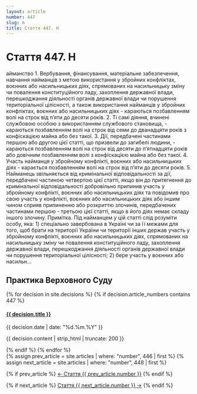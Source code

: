 ```yaml
---
layout: article
number: 447
slug: n
title: Стаття 447. Н
---
```


# Стаття 447. Н

айманство 1. Вербування, фінансування, матеріальне забезпечення, навчання найманців з метою використання у збройних конфліктах, воєнних або насильницьких діях, спрямованих на насильницьку зміну чи повалення конституційного ладу, захоплення державної влади, перешкоджання діяльності органів державної влади чи порушення територіальної цілісності, а також використання найманців у збройних конфліктах, воєнних або насильницьких діях - караються позбавленням волі на строк від п’яти до десяти років. 2. Ті самі діяння, вчинені службовою особою з використанням службового становища, - караються позбавленням волі на строк від семи до дванадцяти років з конфіскацією майна або без такої. 3. Дії, передбачені частинами першою або другою цієї статті, що призвели до загибелі людини, - караються позбавленням волі на строк від десяти до п’ятнадцяти років або довічним позбавленням волі з конфіскацією майна або без такої. 4. Участь найманця у збройному конфлікті, воєнних або насильницьких діях - карається позбавленням волі на строк від п’яти до десяти років. 5. Найманець звільняється від кримінальної відповідальності за дії, передбачені частиною четвертою цієї статті, якщо він до притягнення до кримінальної відповідальності добровільно припинив участь у збройному конфлікті, воєнних або насильницьких діях та повідомив про свою участь у конфлікті, воєнних або насильницьких діях або іншим чином сприяв припиненню або розкриттю злочинів, передбачених частинами першою - третьою цієї статті, якщо в його діях немає складу іншого злочину. Примітка. Під найманцем у цій статті слід розуміти особу, яка: 1) спеціально завербована в Україні чи за її межами для того, щоб брати на території України чи території інших держав участь у збройному конфлікті, воєнних або насильницьких діях, спрямованих на насильницьку зміну чи повалення конституційного ладу, захоплення державної влади, перешкоджання діяльності органів державної влади чи порушення територіальної цілісності; 2) бере участь у воєнних або насильн...

## Практика Верховного Суду

<div class="decisions-container">
{% for decision in site.decisions %}
  {% if decision.article_numbers contains 447 %}
    <div class="decision-item">
      <h4><a href="{{ decision.url }}">{{ decision.title }}</a></h4>
      <p class="decision-date">{{ decision.date | date: "%d.%m.%Y" }}</p>
      <p class="decision-excerpt">{{ decision.content | strip_html | truncate: 200 }}</p>
    </div>
  {% endif %}
{% endfor %}
</div>

<div class="article-navigation">
  {% assign prev_article = site.articles | where: "number", 446 | first %}
  {% assign next_article = site.articles | where: "number", 448 | first %}
  
  {% if prev_article %}
    <a href="{{ prev_article.url }}" class="prev-article">← Стаття {{ prev_article.number }}</a>
  {% endif %}
  
  {% if next_article %}
    <a href="{{ next_article.url }}" class="next-article">Стаття {{ next_article.number }} →</a>
  {% endif %}
</div>
